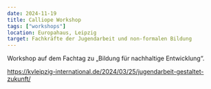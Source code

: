```yaml
---
date: 2024-11-19
title: Calliope Workshop
tags: ["workshops"]
location: Europahaus, Leipzig
target: Fachkräfte der Jugendarbeit und non-formalen Bildung
---
```


Workshop auf dem Fachtag zu „Bildung für nachhaltige Entwicklung“.

https://kvleipzig-international.de/2024/03/25/jugendarbeit-gestaltet-zukunft/

